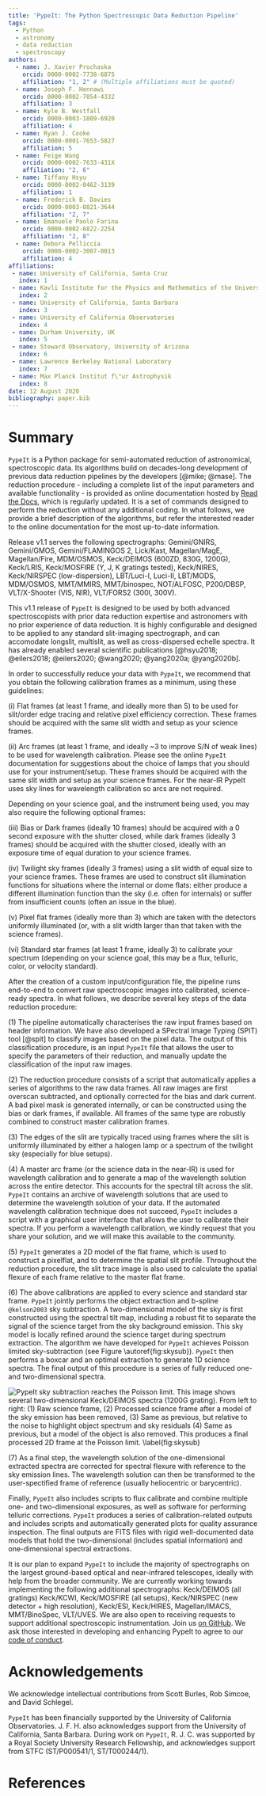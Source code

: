 ```yaml
---
title: 'PypeIt: The Python Spectroscopic Data Reduction Pipeline'
tags:
  - Python
  - astronomy
  - data reduction
  - spectroscopy
authors:
  - name: J. Xavier Prochaska
    orcid: 0000-0002-7738-6875
    affiliation: "1, 2" # (Multiple affiliations must be quoted)
  - name: Joseph F. Hennawi
    orcid: 0000-0002-7054-4332
    affiliation: 3
  - name: Kyle B. Westfall
    orcid: 0000-0003-1809-6920
    affiliation: 4
  - name: Ryan J. Cooke
    orcid: 0000-0001-7653-5827
    affiliation: 5
  - name: Feige Wang
    orcid: 0000-0002-7633-431X
    affiliation: "2, 6"
  - name: Tiffany Hsyu
    orcid: 0000-0002-0462-3139
    affiliation: 1
  - name: Frederick B. Davies 
    orcid: 0000-0003-0821-3644
    affiliation: "2, 7"
  - name: Emanuele Paolo Farina
    orcid: 0000-0002-6822-2254
    affiliation: "2, 8"
  - name: Debora Pelliccia
    orcid: 0000-0002-3007-0013
    affiliation: 4
affiliations:
 - name: University of California, Santa Cruz
   index: 1
 - name: Kavli Institute for the Physics and Mathematics of the Universe
   index: 2
 - name: University of California, Santa Barbara
   index: 3
 - name: University of California Observatories
   index: 4
 - name: Durham University, UK
   index: 5
 - name: Steward Observatory, University of Arizona
   index: 6
 - name: Lawrence Berkeley National Laboratory
   index: 7
 - name: Max Planck Institut f\"ur Astrophysik
   index: 8
date: 12 August 2020
bibliography: paper.bib
---
```


# Summary

``PypeIt`` is a Python package for semi-automated reduction of
astronomical, spectroscopic data. Its algorithms build on
decades-long development of previous data reduction pipelines by the
developers [@mike; @mase]. The reduction procedure - including a
complete list of the input parameters and available functionality -
is provided as online documentation hosted by [Read the
Docs](https://pypeit.readthedocs.io), which is regularly updated.
It is a set of commands designed to perform the reduction without
any additional coding.
In what follows, we provide a brief description of the algorithms,
but refer the interested reader to the online documentation for
the most up-to-date information. 

Release v1.1 serves the following spectrographs:
Gemini/GNIRS, Gemini/GMOS, Gemini/FLAMINGOS 2, Lick/Kast, Magellan/MagE,
Magellan/Fire, MDM/OSMOS, Keck/DEIMOS (600ZD, 830G, 1200G), Keck/LRIS,
Keck/MOSFIRE (Y, J, K gratings tested), Keck/NIRES, Keck/NIRSPEC
(low-dispersion), LBT/Luci-I, Luci-II, LBT/MODS, MDM/OSMOS,
MMT/MMIRS, MMT/binospec, NOT/ALFOSC, P200/DBSP,
VLT/X-Shooter (VIS, NIR), VLT/FORS2 (300I, 300V). 

This v1.1 release of ``PypeIt`` is designed to be used by both advanced
spectroscopists with prior data reduction expertise and astronomers with
no prior experience of data reduction. It is highly configurable and
designed to be applied to any standard slit-imaging spectrograph, and
can accomodate longslit, multislit, as well as cross-dispersed echelle
spectra. It has already enabled several scientific publications
[@hsyu2018; @eilers2018; @eilers2020; @wang2020; @yang2020a; @yang2020b].

In order to successfully reduce your data with ``PypeIt``, we recommend that
you obtain the following calibration frames as a minimum, using these
guidelines:

(i) Flat frames (at least 1 frame, and ideally more than 5) to be used for slit/order edge tracing and relative
pixel efficiency correction. These frames should be acquired with the same slit width and setup as your science frames.

(ii) Arc frames (at least 1 frame, and ideally ~3 to improve S/N of weak lines) to be used for wavelength calibration.  Please see the online ``PypeIt`` documentation for suggestions about the choice of lamps that you should use for your instrument/setup. These frames should be acquired with the same slit width and setup as your science frames.
For the near-IR PypeIt uses sky lines for wavelength calibration so arcs are not required. 

Depending on your science goal, and the instrument being used, you may
also require the following optional frames:

(iii) Bias or Dark frames (ideally 10 frames) should be acquired with a 0 second exposure
with the shutter closed, while dark frames (ideally 3 frames) should be acquired
with the shutter closed, ideally with an exposure time of equal
duration to your science frames.

(iv) Twilight sky frames (ideally 3 frames) using a slit width of equal size to your
science frames. These frames are used to construct slit illumination functions for situations where the internal or dome flats: either produce a different illumination function than the sky (i.e. often for internals) or suffer from insufficient counts (often an issue in the blue). 

(v) Pixel flat frames (ideally more than 3) which are taken with the
detectors uniformly illuminated (or, with a slit width larger than that
taken with the science frames).

(vi) Standard star frames (at least 1 frame, ideally 3) to calibrate your spectrum (depending on your science goal, this may be a flux, telluric, color, or velocity standard).

After the creation of a custom input/configuration file, the pipeline
runs end-to-end to convert raw spectroscopic images into calibrated,
science-ready spectra. In what follows, we describe several key steps
of the data reduction procedure:

(1) The pipeline automatically characterises the raw input frames
based on header information. We have also developed a SPectral Image
Typing (SPIT) tool [@spit] to classify images based on the pixel data.
The output of this classification procedure, is an input ``PypeIt`` file
that allows the user to specify the parameters of their reduction, and
manually update the classification of the input raw images.

(2) The reduction procedure consists of a script that automatically
applies a series of algorithms to the raw data frames. All raw images
are first overscan subtracted, and optionally corrected for the bias
and dark current. A bad pixel mask is generated internally, or can
be constructed using the bias or dark frames, if available. All
frames of the same type are robustly combined to construct master
calibration frames.

(3) The edges of the slit are typically traced using frames where the
slit is uniformly illuminated by either a halogen lamp or a spectrum
of the twilight sky (especially for blue setups).

(4) A master arc frame (or the science data in the near-IR) is used for wavelength calibration and to
generate a map of the wavelength solution across the entire detector.
This accounts for the spectral tilt across the slit. ``PypeIt`` contains
an archive of wavelength solutions that are used to determine the
wavelength solution of your data. If the automated wavelength
calibration technique does not succeed, ``PypeIt`` includes a
script with a graphical user interface that allows the user
to calibrate their spectra. If you perform a wavelength
calibration, we kindly request that you share your solution, and
we will make this available to the community.

(5) ``PypeIt`` generates a 2D model of the flat frame, which is
used to construct a pixelflat, and to determine the spatial
slit profile. Throughout the reduction procedure, the slit
trace image is also used to calculate the spatial flexure of
each frame relative to the master flat frame.

(6) The above calibrations are applied to every science and standard star frame.
``PypeIt`` jointly performs the object extraction and b-spline `@kelson2003` sky
subtraction.  A two-dimensional model of the sky is first constructed using the spectral
tilt map, including a robust fit to separate the signal of the
science target from the sky background emission. This sky
model is locally refined around the science target during
spectrum extraction. The algorithm we have developed for ``PypeIt``
achieves Poisson limited sky-subtraction (see Figure \autoref{fig:skysub}).
``PypeIt`` then performs a boxcar and an
optimal extraction to generate 1D science spectra. The final
output of this procedure is a series of fully reduced one- and
two-dimensional spectra. 

![PypeIt sky subtraction reaches the Poisson limit. This image shows several two-dimensional
Keck/DEIMOS spectra (1200G grating). From left to right:
(1) Raw science frame,
(2) Processed science frame after a model of the sky emission has been removed,
(3) Same as previous, but relative to the noise to highlight object spectrum and sky residuals
(4) Same as previous, but a model of the object is also removed. This produces a final processed 2D frame at the Poisson limit.
\label{fig:skysub}](skysub.png)

(7) As a final step, the wavelength solution of the one-dimensional
extracted spectra are corrected for spectral flexure with
reference to the sky emission lines. The wavelength solution
can then be transformed to the user-spectified frame of
reference (usually heliocentric or barycentric).

Finally, ``PypeIt`` also includes scripts to flux calibrate and
combine multiple one- and two-dimensional exposures, as well as software for
performing telluric corrections. ``PypeIt`` produces a series of
calibration-related outputs and includes scripts and automatically
generated plots for quality assurance inspection. The final outputs
are FITS files with rigid well-documented data models that hold the two-dimensional
(includes spatial information) and one-dimensional spectral
extractions.

It is our plan to expand ``PypeIt`` to include the majority of
spectrographs on the largest ground-based optical and near-infrared
telescopes, ideally with help from the broader community. We are
currently working towards implementing the following additional
spectrographs:
Keck/DEIMOS (all gratings)
Keck/KCWI,
Keck/MOSFIRE (all setups),
Keck/NIRSPEC (new detector + high resolution),
Keck/ESI, 
Keck/HIRES, 
Magellan/IMACS,
MMT/BinoSpec,
VLT/UVES.
We are also open to receiving requests to support additional
spectroscopic instrumentation.
Join us [on GitHub](https://github.com/pypeit/PypeIt). We ask those interested in developing and 
enhancing PypeIt to agree to our [code of
conduct](https://pypeit.readthedocs.io/en/latest/codeconduct.html).

# Acknowledgements

We acknowledge intellectual contributions from Scott Burles, Rob Simcoe, and David Schlegel.

``PypeIt`` has been financially supported by the University of California
Observatories. J. F. H. also acknowledges support from 
the University of California, Santa Barbara. During work on 
``PypeIt``,  R. J. C. was supported by a Royal Society University Research Fellowship, 
and acknowledges support from STFC (ST/P000541/1, ST/T000244/1).

# References

